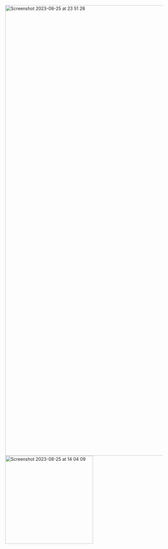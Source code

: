 <img width="1438" alt="Screenshot 2023-08-25 at 23 51 28" src="https://github.com/shendypratamaa/nvim/assets/76093597/ff6b778a-0e51-4a05-9f82-6ad37d9e1c77">

<img width="281" alt="Screenshot 2023-08-25 at 14 04 09" src="https://github.com/shendypratamaa/nvim-base/assets/76093597/13f52dca-1795-45e8-bfc9-d0871e01b59d">

